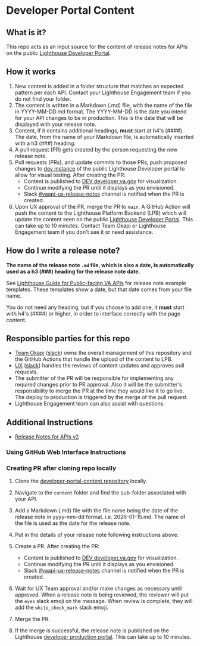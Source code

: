 # Developer Portal Content

## What is it?

This repo acts as an input source for the content of release notes for APIs on the public [Lighthouse Developer Portal](https://developer.va.gov).

## How it works

1. New content is added in a folder structure that matches an expected pattern per each API. Contact your Lighthouse Engagement team if you do not find your folder.
2. The content is written in a Markdown (.md) file, with the name of the file in YYYY-MM-DD.md format.  The YYYY-MM-DD is the date you intend for your API changes to be in production. This is the date that will be displayed with your release note.
3. Content, if it contains additional headings, **must** start at h4's (####). The date, from the name of your Markdown file, is automatically inserted with a h3 (###) heading.
4. A pull request (PR) gets created by the person requesting the new release note.
5. Pull requests (PRs), and update commits to those PRs, push proposed changes to [dev instance](https://dev-developer.va.gov) of the public Lighthouse Developer portal to allow for visual testing.
   After creating the PR:
    * Content is published to [DEV developer.va.gov](https://dev-developer.va.gov/) for visualization.
    * Continue modifying the PR until it displays as you envisioned.
    * Slack [#vaapi-ux-release-notes](https://lighthouseva.slack.com/archives/C03TPJWJ0E6)  channel is notified when the PR is created.
6. Upon UX approval of the PR, merge the PR to `main`.  A GitHub Action will push the content to the Lighthouse Platform Backend (LPB) which will update the content seen on the public [Lighthouse Developer Portal](https://developer.va.gov). This can take up to 10 minutes.  Contact Team Okapi or Lighthouse Engagement team if you don't see it or need assistance.

## How do I write a release note?

**The name of the release note `.md` file, which is also a date, is automatically used as a h3 (###) heading for the release note date.**

See [Lighthouse Guide for Public-facing VA APIs](https://fantastic-spoon-ln1q9vq.pages.github.io/) for release note example templates. These templates show a date, but that date comes from your file name.

You do not need any heading, but if you choose to add one, it **must** start with h4's (####) or higher, in order to interface correctly with the page content. 

## Responsible parties for this repo

- [Team Okapi](https://github.com/orgs/department-of-veterans-affairs/teams/lighthouse-okapi) ([slack](https://lighthouseva.slack.com/archives/C01931CFMTQ)) owns the overall management of this repository and the GitHub Actions that handle the upload of the content to LPB.
- [UX](https://github.com/orgs/department-of-veterans-affairs/teams/lighthouse-ux-approvers) ([slack](https://lighthouseva.slack.com/archives/CDBQ9LN3F)) handles the reviews of content updates and approves pull requests.
- The submitter of the PR will be responsible for implementing any required changes prior to PR approval. Also it will be the submitter's responsibility to merge the PR at the time they would like it to go live. The deploy to production is triggered by the merge of the pull request.
- Lighthouse Engagement team can also assist with questions.

## Additional Instructions 

- [Release Notes for APIs v2](https://confluence.devops.va.gov/pages/viewpage.action?pageId=48077289)

### Using GitHub Web Interface Instructions

### Creating PR after cloning repo locally

1. Clone the [developer-portal-content repository](https://github.com/department-of-veterans-affairs/developer-portal-content) locally.
2. Navigate to the `content` folder and find the sub-folder associated with your API.
3. Add a Markdown (.md) file with the file name being the date of the release note in yyyy-mm-dd format. i.e. 2026-01-15.md. The name of the file is used as the date for the release note.
4. Put in the details of your release note following instructions above.
5. Create a PR. After creating the PR:

    * Content is published to [DEV developer.va.gov](https://dev-developer.va.gov/) for visualization.
    * Continue modifying the PR until it displays as you envisioned.
    * Slack [#vaapi-ux-release-notes](https://lighthouseva.slack.com/archives/C03TPJWJ0E6)  channel is notified when the PR is created.

6. Wait for UX Team approval and/or make changes as necessary until approved. When a release note is being reviewed, the reviewer will put the `eyes` slack emoji on the message. When review is complete, they will add the `white_check_mark` slack emoji.
7. Merge the PR.
8. If the merge is successful, the release note is published on the Lighthouse [developer production portal](https://developer.va.gov).  This can take up to 10 minutes.
